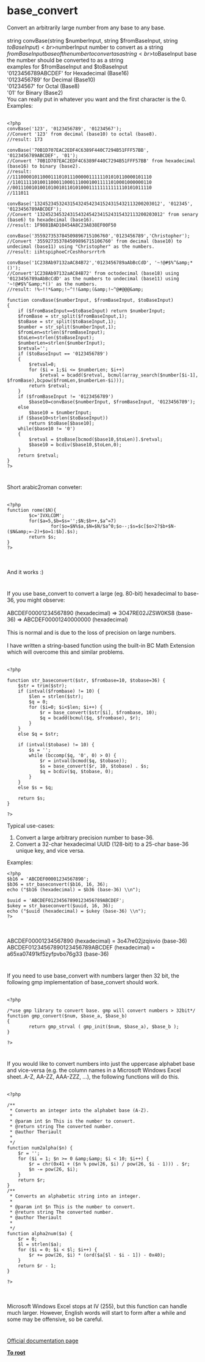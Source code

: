 # base_convert



Convert an arbitrarily large number from any base to any base.<br><br>string convBase(string $numberInput, string $fromBaseInput, string $toBaseInput)<br>$numberInput number to convert as a string<br>$fromBaseInput base of the number to convert as a string<br>$toBaseInput base the number should be converted to as a string<br>examples for $fromBaseInput and $toBaseInput<br>&apos;0123456789ABCDEF&apos; for Hexadecimal (Base16)<br>&apos;0123456789&apos; for Decimal (Base10)<br>&apos;01234567&apos; for Octal (Base8)<br>&apos;01&apos; for Binary (Base2) <br>You can really put in whatever you want and the first character is the 0.<br>Examples:<br><br>

```
<?php 
convBase('123', '0123456789', '01234567'); 
//Convert '123' from decimal (base10) to octal (base8).
//result: 173

convBase('70B1D707EAC2EDF4C6389F440C7294B51FFF57BB', '0123456789ABCDEF', '01');
//Convert '70B1D707EAC2EDF4C6389F440C7294B51FFF57BB' from hexadecimal (base16) to binary (base2).
//result: 
//111000010110001110101110000011111101010110000101110
//110111110100110001100011100010011111010001000000110
//001110010100101001011010100011111111111110101011110
//111011

convBase('1324523453243154324542341524315432113200203012', '012345', '0123456789ABCDEF');
//Convert '1324523453243154324542341524315432113200203012' from senary (base6) to hexadecimal (base16).
//result: 1F9881BAD10454A8C23A838EF00F50

convBase('355927353784509896715106760','0123456789','Christopher');
//Convert '355927353784509896715106760' from decimal (base10) to undecimal (base11) using "Christopher" as the numbers.
//result: iihtspiphoeCrCeshhorsrrtrh

convBase('1C238Ab97132aAC84B72','0123456789aAbBcCdD', '~!@#$%^&amp;*()');
//Convert'1C238Ab97132aAC84B72' from octodecimal (base18) using '0123456789aAbBcCdD' as the numbers to undecimal (base11) using '~!@#$%^&amp;*()' as the numbers.
//result: !%~!!*&amp;!~^!!&amp;(&amp;!~^@#@@@&amp;

function convBase($numberInput, $fromBaseInput, $toBaseInput)
{
    if ($fromBaseInput==$toBaseInput) return $numberInput;
    $fromBase = str_split($fromBaseInput,1);
    $toBase = str_split($toBaseInput,1);
    $number = str_split($numberInput,1);
    $fromLen=strlen($fromBaseInput);
    $toLen=strlen($toBaseInput);
    $numberLen=strlen($numberInput);
    $retval='';
    if ($toBaseInput == '0123456789')
    {
        $retval=0;
        for ($i = 1;$i <= $numberLen; $i++)
            $retval = bcadd($retval, bcmul(array_search($number[$i-1], $fromBase),bcpow($fromLen,$numberLen-$i)));
        return $retval;
    }
    if ($fromBaseInput != '0123456789')
        $base10=convBase($numberInput, $fromBaseInput, '0123456789');
    else
        $base10 = $numberInput;
    if ($base10<strlen($toBaseInput))
        return $toBase[$base10];
    while($base10 != '0')
    {
        $retval = $toBase[bcmod($base10,$toLen)].$retval;
        $base10 = bcdiv($base10,$toLen,0);
    }
    return $retval;
}
?>
```
  

#

Short arabic2roman conveter:<br><br>

```
<?php
function rome($N){
        $c='IVXLCDM';
        for($a=5,$b=$s='';$N;$b++,$a^=7)
                for($o=$N%$a,$N=$N/$a^0;$o--;$s=$c[$o>2?$b+$N-($N&amp;=-2)+$o=1:$b].$s);
        return $s;
}
?>
```
<br><br>And it works :)  

#

If you use base_convert to convert a large (eg. 80-bit) hexadecimal to base-36, you might observe:<br><br>ABCDEF00001234567890 (hexadecimal) =&gt; 3O47RE02JZSW0KS8 (base-36) =&gt; ABCDEF00001240000000 (hexadecimal)<br><br>This is normal and is due to the loss of precision on large numbers.<br><br>I have written a string-based function using the built-in BC Math Extension which will overcome this and similar problems.<br><br>

```
<?php

function str_baseconvert($str, $frombase=10, $tobase=36) {
    $str = trim($str);
    if (intval($frombase) != 10) {
        $len = strlen($str);
        $q = 0;
        for ($i=0; $i<$len; $i++) {
            $r = base_convert($str[$i], $frombase, 10);
            $q = bcadd(bcmul($q, $frombase), $r);
        }
    }
    else $q = $str;
 
    if (intval($tobase) != 10) {
        $s = '';
        while (bccomp($q, '0', 0) > 0) {
            $r = intval(bcmod($q, $tobase));
            $s = base_convert($r, 10, $tobase) . $s;
            $q = bcdiv($q, $tobase, 0);
        }
    }
    else $s = $q;
 
    return $s;
}

?>
```


Typical use-cases:
1.  Convert a large arbitrary precision number to base-36.
2.  Convert a 32-char hexadecimal UUID (128-bit) to a 25-char base-36 unique key, and vice versa.

Examples:



```
<?php
$b16 = 'ABCDEF00001234567890';
$b36 = str_baseconvert($b16, 16, 36);
echo ("$b16 (hexadecimal) = $b36 (base-36) \\n");

$uuid = 'ABCDEF01234567890123456789ABCDEF';
$ukey = str_baseconvert($uuid, 16, 36);
echo ("$uuid (hexadecimal) = $ukey (base-36) \\n");
?>
```
<br><br>ABCDEF00001234567890 (hexadecimal) = 3o47re02jzqisvio (base-36) <br>ABCDEF01234567890123456789ABCDEF (hexadecimal) = a65xa07491kf5zyfpvbo76g33 (base-36)  

#

If you need to use base_convert with numbers larger then 32 bit, the following gmp implementation of base_convert should work.<br><br>

```
<?php

/*use gmp library to convert base. gmp will convert numbers > 32bit*/
function gmp_convert($num, $base_a, $base_b)
{
        return gmp_strval ( gmp_init($num, $base_a), $base_b );
}

?>
```
  

#

If you would like to convert numbers into just the uppercase alphabet base and vice-versa (e.g. the column names in a Microsoft Windows Excel sheet..A-Z, AA-ZZ, AAA-ZZZ, ...), the following functions will do this.<br><br>

```
<?php

/**
 * Converts an integer into the alphabet base (A-Z).
 *
 * @param int $n This is the number to convert.
 * @return string The converted number.
 * @author Theriault
 * 
 */
function num2alpha($n) {
    $r = '';
    for ($i = 1; $n >= 0 &amp;&amp; $i < 10; $i++) {
        $r = chr(0x41 + ($n % pow(26, $i) / pow(26, $i - 1))) . $r;
        $n -= pow(26, $i);
    }
    return $r;
}
/**
 * Converts an alphabetic string into an integer.
 *
 * @param int $n This is the number to convert.
 * @return string The converted number.
 * @author Theriault
 * 
 */
function alpha2num($a) {
    $r = 0;
    $l = strlen($a);
    for ($i = 0; $i < $l; $i++) {
        $r += pow(26, $i) * (ord($a[$l - $i - 1]) - 0x40);
    }
    return $r - 1;
}

?>
```
<br><br>Microsoft Windows Excel stops at IV (255), but this function can handle much larger. However, English words will start to form after a while and some may be offensive, so be careful.  

#

[Official documentation page](https://www.php.net/manual/en/function.base-convert.php)

**[To root](/README.md)**